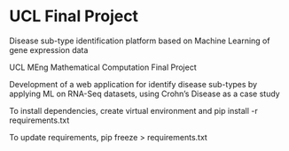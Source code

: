 # UCL Final Project
Disease sub-type identification platform based on Machine Learning of gene expression data

UCL MEng Mathematical Computation Final Project


Development of a web application for identify disease sub-types by applying ML on RNA-Seq datasets, using Crohn’s Disease as a case study

To install dependencies, create virtual environment and pip install -r requirements.txt

To update requirements, pip freeze > requirements.txt
